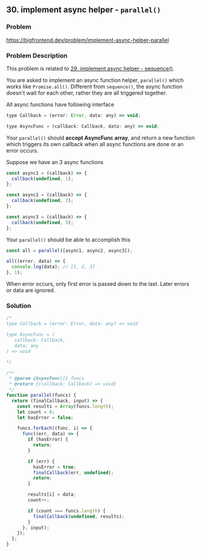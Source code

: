 ## 30. implement async helper - `parallel()`

### Problem

https://bigfrontend.dev/problem/implement-async-helper-parallel

### Problem Description

This problem is related to [29. implement async helper - sequence()](https://bigfrontend.dev/problem/implement-async-helper-sequence).

You are asked to implement an async function helper, `parallel()` which works like `Promise.all()`. Different from `sequence()`, the async function doesn't wait for each other, rather they are all triggered together.

All async functions have following interface

```js
type Callback = (error: Error, data: any) => void;

type AsyncFunc = (callback: Callback, data: any) => void;
```

Your `parallel()` should **accept AsyncFunc array**, and return a new function which triggers its own callback when all async functions are done or an error occurs.

Suppose we have an 3 async functions

```js
const async1 = (callback) => {
  callback(undefined, 1);
};

const async2 = (callback) => {
  callback(undefined, 2);
};

const async3 = (callback) => {
  callback(undefined, 3);
};
```

Your `parallel()` should be able to accomplish this

```js
const all = parallel([async1, async2, async3]);

all((error, data) => {
  console.log(data); // [1, 2, 3]
}, 1);
```

When error occurs, only first error is passed down to the last. Later errors or data are ignored.

### Solution

```js
/*
type Callback = (error: Error, data: any) => void

type AsyncFunc = (
   callback: Callback,
   data: any
) => void

*/

/**
 * @param {AsyncFunc[]} funcs
 * @return {(callback: Callback) => void}
 */
function parallel(funcs) {
  return (finalCallback, input) => {
    const results = Array(funcs.length);
    let count = 0;
    let hasError = false;

    funcs.forEach((func, i) => {
      func((err, data) => {
        if (hasError) {
          return;
        }

        if (err) {
          hasError = true;
          finalCallback(err, undefined);
          return;
        }

        results[i] = data;
        count++;

        if (count === funcs.length) {
          finalCallback(undefined, results);
        }
      }, input);
    });
  };
}
```
